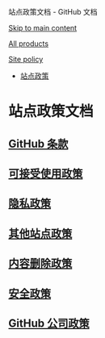 站点政策文档 - GitHub 文档

[Skip to main content](#main-content)

[All products](/zh)

[Site policy](/site-policy)

* [站点政策](/zh/site-policy)

站点政策文档
==========

[GitHub 条款](/zh/site-policy/github-terms)
----------

[可接受使用政策](/zh/site-policy/acceptable-use-policies)
----------

[隐私政策](/zh/site-policy/privacy-policies)
----------

[其他站点政策](/zh/site-policy/other-site-policies)
----------

[内容删除政策](/zh/site-policy/content-removal-policies)
----------

[安全政策](/zh/site-policy/security-policies)
----------

[GitHub 公司政策](/zh/site-policy/github-company-policies)
----------
